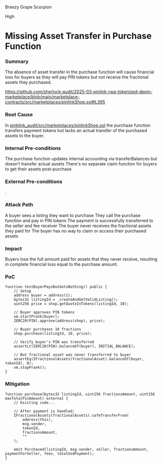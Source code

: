 Breezy Grape Scorpion

High

# Missing Asset Transfer in Purchase Function

### Summary

The absence of asset transfer in the purchase function will cause financial loss for buyers as they will pay PIN tokens but not receive the fractional assets they purchased.

https://github.com/sherlock-audit/2025-03-pinlink-rwa-tokenized-depin-marketplace/blob/main/marketplace-contracts/src/marketplaces/pinlinkShop.sol#L395

### Root Cause

In [pinklink_audit/src/marketplaces/pinlinkShop.sol](https://github.com/sherlock-audit/2025-03-pinlink-rwa-tokenized-depin-marketplace-king-null/pinklink_audit/src/marketplaces/pinlinkShop.sol#L396-L422) the purchase function transfers payment tokens but lacks an actual transfer of the purchased assets to the buyer.

### Internal Pre-conditions

The purchase function updates internal accounting via transferBalances but doesn't transfer actual assets
There's no separate claim function for buyers to get their assets post-purchase

### External Pre-conditions

.

### Attack Path

A buyer sees a listing they want to purchase
They call the purchase function and pay in PIN tokens
The payment is successfully transferred to the seller and fee receiver
The buyer never receives the fractional assets they paid for
The buyer has no way to claim or access their purchased assets

### Impact

Buyers lose the full amount paid for assets that they never receive, resulting in complete financial loss equal to the purchase amount.

### PoC

```solidity
function testBuyerPaysButGetsNothing() public {
    // Setup
    address buyer = address(1);
    bytes32 listingId = _createAndGetValidListing();
    uint256 price = shop.getQuoteInTokens(listingId, 10);
    
    // Buyer approves PIN tokens
    vm.startPrank(buyer);
    IERC20(PIN).approve(address(shop), price);
    
    // Buyer purchases 10 fractions
    shop.purchase(listingId, 10, price);
    
    // Verify buyer's PIN was transferred
    assertLt(IERC20(PIN).balanceOf(buyer), INITIAL_BALANCE);
    
    // But fractional asset was never transferred to buyer
    assertEq(IFractionalAssets(fractionalAsset).balanceOf(buyer, tokenId), 0);
    vm.stopPrank();
}

```

### Mitigation

```solidity
function purchase(bytes32 listingId, uint256 fractionsAmount, uint256 maxTotalPinAmount) external {
    // Existing code...
    
    // After payment is handled:
    IFractionalAssets(fractionalAssets).safeTransferFrom(
        address(this), 
        msg.sender, 
        tokenId, 
        fractionsAmount, 
        ""
    );
    
    emit Purchased(listingId, msg.sender, seller, fractionsAmount, paymentForSeller, fees, totalUsdPayment);
}

```